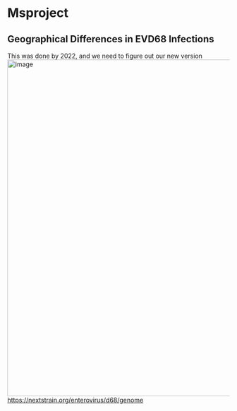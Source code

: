 # Msproject
## Geographical Differences in EVD68 Infections
This was done by 2022, and we need to figure out our new version
<img width="764" alt="image" src="https://github.com/xingyc520bio/Msproject/assets/49332831/9fa7c88e-da13-40c9-a1f7-6642b23ac5b5">
https://nextstrain.org/enterovirus/d68/genome

